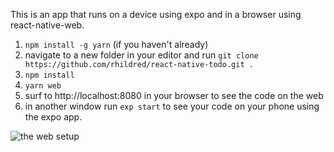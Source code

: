 This is an app that runs on a device using expo and in a browser using react-native-web.

1. `npm install -g yarn` (if you haven't already)
1. navigate to a new folder in your editor and run `git clone https://github.com/rhildred/react-native-todo.git .`
1. `npm install`
1. `yarn web`
1. surf to http://localhost:8080 in your browser to see the code on the web
1. in another window run `exp start` to see your code on your phone using the expo app.

![the web setup](https://rhildred.github.io/react-native-todo/READMEImages/IMG_20180612_105314152.jpg "the web setup")